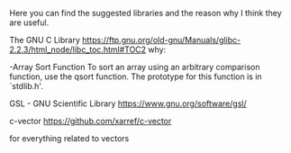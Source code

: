Here you can find the suggested libraries and the reason why I think they are useful.





The GNU C Library
https://ftp.gnu.org/old-gnu/Manuals/glibc-2.2.3/html_node/libc_toc.html#TOC2
why:

-Array Sort Function
To sort an array using an arbitrary comparison function, use the qsort function. The prototype for this function is in `stdlib.h'.

GSL - GNU Scientific Library
https://www.gnu.org/software/gsl/


c-vector
https://github.com/xarref/c-vector

for everything related to vectors
